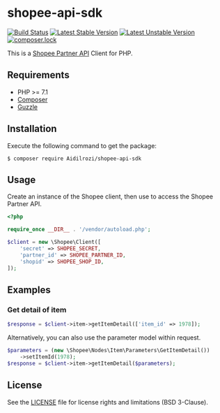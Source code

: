 # shopee-api-sdk

[![Build Status](https://travis-ci.org/Aidilrozi/shopee-api-sdk.svg?branch=master)](https://travis-ci.org/Aidilrozi/shopee-api-sdk)
[![Latest Stable Version](https://poser.pugx.org/Aidilrozi/shopee-api-sdk/v/stable)](https://packagist.org/packages/Aidilrozi/shopee-api-sdk)
[![Latest Unstable Version](https://poser.pugx.org/Aidilrozi/shopee-api-sdk/v/unstable)](https://packagist.org/packages/Aidilrozi/shopee-api-sdk)
[![composer.lock](https://poser.pugx.org/Aidilrozi/shopee-api-sdk/composerlock)](https://packagist.org/packages/Aidilrozi/shopee-api-sdk)

This is a [Shopee Partner API](https://open.shopee.com/documents) Client for PHP.

## Requirements

* PHP >= 7.1
* [Composer](https://getcomposer.org/download/)
* [Guzzle](https://guzzle.readthedocs.io/en/latest/overview.html#requirements)

## Installation

Execute the following command to get the package:

```console
$ composer require Aidilrozi/shopee-api-sdk
```

## Usage

Create an instance of the Shopee client, then use to access the Shopee Partner API.

```php
<?php

require_once __DIR__ . '/vendor/autoload.php';

$client = new \Shopee\Client([
    'secret' => SHOPEE_SECRET,
    'partner_id' => SHOPEE_PARTNER_ID,
    'shopid' => SHOPEE_SHOP_ID,
]);
```

## Examples

### Get detail of item

```php
$response = $client->item->getItemDetail(['item_id' => 1978]);
```

Alternatively, you can also use the parameter model within request.

```php
$parameters = (new \Shopee\Nodes\Item\Parameters\GetItemDetail())
    ->setItemId(1978);
$response = $client->item->getItemDetail($parameters);
```

## License

See the [LICENSE](LICENSE) file for license rights and limitations (BSD 3-Clause).
